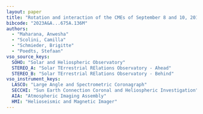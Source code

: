 ```yaml
---
layout: paper
title: "Rotation and interaction of the CMEs of September 8 and 10, 2014, tested with EUHFORIA"
bibcode: "2023A&A...675A.136M"
authors: 
  - "Maharana, Anwesha"
  - "Scolini, Camilla"
  - "Schmieder, Brigitte"
  - "Poedts, Stefaan"
vso_source_keys:
  SOHO: "Solar and Heliospheric Observatory"
  STEREO_A: "Solar TErrestrial RElations Observatory - Ahead"
  STEREO_B: "Solar TErrestrial RElations Observatory - Behind"
vso_instrument_keys:
  LASCO: "Large Angle and Spectrometric Coronagraph"
  SECCHI: "Sun Earth Connection Coronal and Heliospheric Investigation"
  AIA: "Atmospheric Imaging Assembly"
  HMI: "Helioseismic and Magnetic Imager"
---
```

